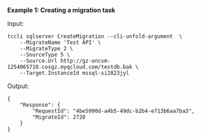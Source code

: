 **Example 1: Creating a migration task**



Input: 

```
tccli sqlserver CreateMigration --cli-unfold-argument  \
    --MigrateName 'Test API' \
    --MigrateType 2 \
    --SourceType 5 \
    --Source.Url http://gz-oncvm-1254065710.cosgz.myqcloud.com/testdb.bak \
    --Target.InstanceId mssql-si2823jyl
```

Output: 
```
{
    "Response": {
        "RequestId": "4be5990d-a4b5-49dc-b2b4-e713b6aa7ba3",
        "MigrateId": 2728
    }
}
```


